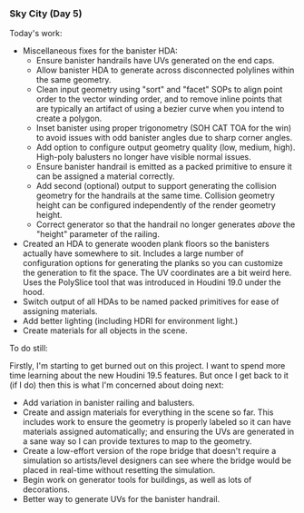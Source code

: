 ### Sky City (Day 5)

Today's work:

* Miscellaneous fixes for the banister HDA:
  * Ensure banister handrails have UVs generated on the end caps.
  * Allow banister HDA to generate across disconnected polylines within the
    same geometry.
  * Clean input geometry using "sort" and "facet" SOPs to align point order
    to the vector winding order, and to remove inline points that are
    typically an artifact of using a bezier curve when you intend to create
    a polygon.
  * Inset banister using proper trigonometry (SOH CAT TOA for the win) to
    avoid issues with odd banister angles due to sharp corner angles.
  * Add option to configure output geometry quality (low, medium, high).
    High-poly balusters no longer have visible normal issues.
  * Ensure banister handrail is emitted as a packed primitive to ensure
    it can be assigned a material correctly.
  * Add second (optional) output to support generating the collision geometry
    for the handrails at the same time. Collision geometry height can be
    configured independently of the render geometry height.
  * Correct generator so that the handrail no longer generates _above_ the
    "height" parameter of the railing.
* Created an HDA to generate wooden plank floors so the banisters actually
  have somewhere to sit. Includes a large number of configuration options
  for generating the planks so you can customize the generation to fit the
  space. The UV coordinates are a bit weird here. Uses the PolySlice tool
  that was introduced in Houdini 19.0 under the hood.
* Switch output of all HDAs to be named packed primitives for ease of
  assigning materials.
* Add better lighting (including HDRI for environment light.)
* Create materials for all objects in the scene.

To do still:

Firstly, I'm starting to get burned out on this project. I want to spend
more time learning about the new Houdini 19.5 features. But once I get back
to it (if I do) then this is what I'm concerned about doing next:

* Add variation in banister railing and balusters.
* Create and assign materials for everything in the scene so far. This
  includes work to ensure the geometry is properly labeled so it can have
  materials assigned automatically; and ensuring the UVs are generated
  in a sane way so I can provide textures to map to the geometry.
* Create a low-effort version of the rope bridge that doesn't require
  a simulation so artists/level designers can see where the bridge
  would be placed in real-time without resetting the simulation.
* Begin work on generator tools for buildings, as well as lots of decorations.
* Better way to generate UVs for the banister handrail.

